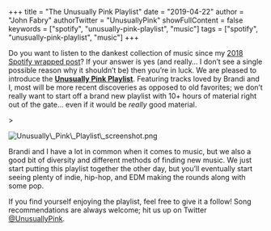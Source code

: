 +++
title = "The Unusually Pink Playlist"
date = "2019-04-22"
author = "John Fabry"
authorTwitter = "UnusuallyPink"
showFullContent = false
keywords = ["spotify", "unusually-pink-playlist", "music"]
tags = ["spotify", "unusually-pink-playlist", "music"]
+++

Do you want to listen to the dankest collection of music since my [2018 Spotify wrapped post](https://www.unusually.pink/blog/2018-in-music-spotify-wrapped)? If your answer is yes (and really… I don’t see a single possible reason why it shouldn’t be) then you’re in luck. We are pleased to introduce the [**Unusually Pink Playlist**](https://open.spotify.com/playlist/26aNDr4SulSOQm1vEzUMpG). Featuring tracks loved by Brandi and I, most will be more recent discoveries as opposed to old favorites; we don’t really want to start off a brand new playlist with 10+ hours of material right out of the gate… even if it would be _really_ good material.

\>

<img src="images/Unusually\_Pink\_Playlist\_screenshot.png" alt="Unusually\_Pink\_Playlist\_screenshot.png" />

Brandi and I have a lot in common when it comes to music, but we also a good bit of diversity and different methods of finding new music. We just start putting this playlist together the other day, but you’ll eventually start seeing plenty of indie, hip-hop, and EDM making the rounds along with some pop.

If you find yourself enjoying the playlist, feel free to give it a follow! Song recommendations are always welcome; hit us up on Twitter [@UnusuallyPink](https://twitter.com/UnusuallyPink).
